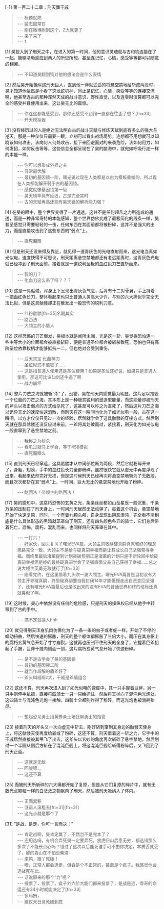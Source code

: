 
[-1] 第一百二十二章：刑天舞干戚
>--- 标题就燃<br>
>--- 猛志固常在<br>
>--- 刚在微博刷到这个，Z大就更了<br>
>--- 来了来了<br>
>--- 1<br>

[1] 昊投入到了刑天之中，在进入的第一时间，他的意识灵魂就与古和钧连接在了一起，能够清晰感应到两人的所思所想，甚至连记忆，心情，感受等等都可以随意的翻阅。
>--- 不知道昊翻到钧对他的想法会是什么表情<br>

[2] 然后昊开始操纵这刑天巨人，直到他一斧就遥遥的将悬空禁地给斩成两段时，昊才知道他依然是小看了这龙蛇机神，岂止是记忆，心情，感受等等的连接交流啊，他甚至连古的那种浑然天成的战斗意识，野性直觉，以及连零时演算都可以完全的感受并且使用出来，这让昊无比的震惊。
>--- 你连这都能感受到，那你还感受不到钧一直都在往歪了想？[fn=33]<br>
>--- 开天模拟器<br>

[3] 没有经历过的人是绝对无法明白古的战斗天赋与修炼天赋到底有多么的强大与逆天，那是一种仅仅只需要一眼，立刻可以看出战场局势，连想都不用想就可以知晓该如何攻击，该向何人何处攻击，接下来回避面对的来袭危险，该如何用力，如何发招，如何反击等等，这些信息全都呈现在了昊的脑海中，就宛如呼吸行走一样的本能一样。
>--- 你可以想象成外挂之主<br>
>--- 日常最优解<br>
>--- 最初的基因锁一阶，曙光说过现在人类都是以古为模板重塑的，所以现在人类都能解开弱于古的基因锁。<br>
>--- 感觉就像基因锁第一级<br>
>--- 昊天镜毕竟有延迟，古是完全实时<br>
>--- 古的天赋再高还能有昊天镜的解析能力强？<br>

[4] 在昊的眼中，整个世界变得了一片通透，这并不是任何超凡之力所造成的通透，而是一种非常奇特的本能感知，整个世界仿佛变成了最极简化的线条一样，昊甚至感觉只需要轻轻的一击，任何东西在其面前都将被粉碎，这并不是强大的出力，而是直接攻击到了这些东西的“弱点”上。
>--- 直死魔眼<br>

[8] 但是刑天还没来得及靠近，就见得一道青灰色的光电直射而来，这光电当真如光似电，速度快得不可思议，刑天距离悬空禁地都还有老远距离时，这青灰色光电就已经冲到了刑天面前，接着就是一道锐利至极的血红色刀芒直斩而来。
>--- 我的刀？<br>
>--- 化血刀这么吊了吗？？？<br>

[10] 这是一具骷髅，浑身上下呈现出青灰色气息，后背有十二对骨翼，手上持着一把血红色长刀，整体看起来也只比普通人类高大少许，与别的六大痛似乎完全无法比拟，但是这具骷髅却正在散发出一股恐怖的锐利刀意。
>--- 红粉骷髅[fn=35]名副其实<br>
>--- 路西法<br>
>--- 大领主的小情人<br>

[12] 这样恐怖的刀芒爆发，昊根本就是闻所未闻，光是这一斩，昊觉得恐怕连一些中等大小的位面都会被直接斩碎，便是普通圣位都会被斩杀致死，恐怕也只有高阶圣位依靠权柄才能够抵抗一二，但也绝对会受到重伤。
>--- 后天灵宝 化血神刀<br>
>--- 圣位彻底不值钱了……<br>
>--- 这是指普通人使用还是圣位使用？如果是圣位还好说，如果只是普通人使用，那这可比诛仙剑还牛逼了啊<br>
>--- 战力崩坏<br>

[14] 整片刀芒之海就被斩“杀”了，没错，昊在刑天内感觉最为明显，这片足以摧毁一个位面的刀芒之海，其本质上是一种极其锐利的塑造型能量，而这能量却被刑天的斧头以攻击弱点的方式给杀死了，这甚至可以称之为直死了，然后这片刀芒之海以诡异无比的速度快速消散，而刑天在这一瞬间也化为了如光似电一般，古在这一瞬间，以方才仅仅只见过一次的经验，居然就学会了这具骷髅的穿梭方式，然后刑天就在那具骷髅还没反应过来前，一斧将其划破而过，紧接着，刑天化为如光似电一般直窜到了悬空禁地之前。
>--- 我称之为秒杀<br>
>--- 看见过就马上学会，等于458模拟<br>
>--- 直死魔眼么<br>

[15] 直到刑天已经窜远，这具骷髅才从中间部位断为两段，然后它就粉碎开来了，身躯，翅膀，手中的血红色长刀全都粉碎，虽然很快它就从虚无中再度浮现了出来，看起来依然完好无损，但是这时候刑天已经再次将悬空禁地斩为了无数段，而且次次都斩在其“弱点”上，一时间，巨大无比的悬空禁地也开始了粉碎。
>--- 路西法！带领主的路西法！<br>

[17] 昊的感知中，这腐朽恐怖的玄黄之光，条条丝丝都如山岳星辰一般沉重，千条万条的压制在了刑天身上，一时间刑天居然无法动弹了，趁着这个机会，悬空禁地开始了快速复原，同时，一个有着九颗头颅，自身呈现出阴影混沌，完全看不清到底是什么具体形态的黑暗就笼罩向了刑天，还有四名颜色各异的骑士，它们身后带着死亡，恐怖，腐朽，混乱而来，也同样将刑天笼罩在其中。
>--- 一打六！<br>
>--- 好家伙，回头复习了曙光EVA篇，大领主的救赎碇真嗣真就和终的理念思路完全一致。大领主不是给与碇真嗣幸福而是让其成长自己坚强获得幸福。而终里最后渚薰提到计划突破预期正是渚薰的计划只是不断轮回中给碇真嗣幸福但是终的最终碇真嗣学会了坚强直面父亲自己获得了幸福……总之说大领主英勇无敌就行了[fn=33]<br>
>--- 刚看完终，在这里借着九头吹一波大领主。曙光EVA篇要是当初没有大领主开导碇真嗣，终里碇真嗣要自我封闭14年才能慢慢走出自责变回坚强了，还有曙光EVA篇最后也是改出来的没有EVA的普通世界和终的结局还真就类似了啊。<br>

[19] 这时候，昊心中依然没有任何的危险感，只是刑天的操纵权已经从他手中转移到了古的手中。
>--- 搞不定就换人hhh<br>

[20] 就见得刑天浑身肌肉仿佛化为了一条一条的虫子或者蛇一样，开始了不停的蠕动扭曲，然后快速的膨胀，刑天的整个躯体都膨胀了三倍大小，而压在其身躯上的腐朽玄黄气息开始了寸寸崩裂，这就再也压制不住刑天的全身了，它握着巨斧抬起了手腕，巨斧干戚向侧面一划，这片腐朽玄黄气息开始了快速粉碎。
>--- 是不是古学会了昊的基因锁<br>
>--- 最初的基因锁二阶<br>
>--- 就当作超解的盾斧好了<br>
>--- 斧头叫戚啊z大，干戚是斧盾组合<br>

[22] 这还不算，刑天再次进入到了如光似电的速度中，其一只手握着巨斧，另一只手则伸手乱抓，直接将四骑士一只一只给抓住，然后将其抛向了混沌色光炮处，这四骑士与混沌色光炮一接触，四骑士全都别炸得了粉碎，而这光炮也被消耗殆尽。
>--- 想起恐龙勇士用黄蜂勇士堵狂飙勇士的炮管<br>

[23] 接着刑天的斧头又一次向虚无中斩去，刚好斩到窜到其身边的骷髅天使身上，将这骷髅天使再度给斩成了粉碎，这还不算，刑天借着这一斩之力，它手中的干戚居然直接被其甩飞了出去，这斧头以玄妙的角度再次斩碎了悬空禁地，然后划过一个半圆从侧后方斩在了混沌巨舰上，将这混沌巨舰给斩得粉碎后，又飞回到了刑天正面。
>--- 这就是无敌<br>
>--- 回旋镖。。<br>
>--- 这还不算<br>

[25] 而被刑天所斩碎的六大痛都开始了复原，但是从它们复原的碎片中，就有无数光点颗粒一样的白茫茫之物飘向了刑天，然后被刑天吸纳入了体内。
>--- 正面累积<br>
>--- 谜语人滚粗去[fn=31][fn=31]<br>
>--- 这光点就是那个了<br>

[31] “是战，是走，你可一言而决！”
>--- 肯定战啊，昊肯定赢了，不然岂不是完本了？<br>
>--- 还用选吗，有机会弄死昊一定要弄死，放虎归山后患无穷，都选错那么多次了不能长点心吗？错过了这次以后鹿死谁手可不由你决定，本质丢就丢了，留的青山在不怕没柴烧<br>
>--- 来鸭，跟丫死磕！<br>
>--- 唔，正常人都会选走，但昋是个不正常的，甚至是个疯子。我感觉他会选战死在此。<br>
>--- 话说原来的那个“力”呢？<br>
>--- 投票了，投票了，盒子外六阶大能们都来投票了，是战是逃，昋哥的命运还有24小时就能决定了[fn=33]<br>
>--- 多玛姆，<br>
>--- 建议天日哥死磕到底<br>
